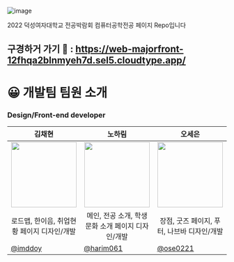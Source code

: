 ![image](https://github.com/harim061/majorFront/assets/90364684/e8c15445-da45-4247-b20c-38fb689508e7)

2022 덕성여자대학교 전공박람회 컴퓨터공학전공 페이지 Repo입니다 <br> 

## 구경하거 가기 🔗 : https://web-majorfront-12fhqa2blnmyeh7d.sel5.cloudtype.app/

# 😀 개발팀 팀원 소개

### Design/Front-end developer

| <center> 김채현  </center> | <center>노하림 </center> | <center>오세은</center> | 
| --- | --- | --- |
| <center> <img width="150px" src="https://avatars.githubusercontent.com/u/90364711?v=4" /></center> | <center><img width="150px" src="https://avatars.githubusercontent.com/u/90364684?v=4" /></center> | <center><img width="150px" src="https://avatars.githubusercontent.com/u/90364609?v=4" /></center> | 
| <center> 로드맵, 한이음, 취업현황 페이지 디자인/개발 </center> | <center> 메인, 전공 소개, 학생 문화 소개 페이지 디자인/개발 </center> | <center> 장점, 굿즈 페이지, 푸터, 나브바 디자인/개발 </center> |
| [@imddoy](https://github.com/imddoy)  | [@harim061](https://github.com/harim061) |  [@ose0221](https://github.com/ose0221) |
